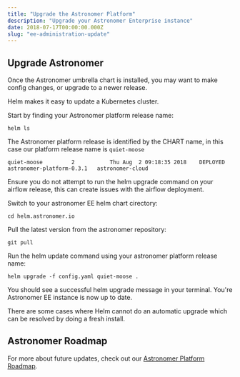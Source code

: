 ```yaml
---
title: "Upgrade the Astronomer Platform"
description: "Upgrade your Astronomer Enterprise instance"
date: 2018-07-17T00:00:00.000Z
slug: "ee-administration-update"
---
```


## Upgrade Astronomer

Once the Astronomer umbrella chart is installed, you may want to make config changes, or upgrade to a newer release.

Helm makes it easy to update a Kubernetes cluster.

Start by finding your Astronomer platform release name:

```
helm ls
```

The Astronomer platform release is identified by the CHART name, in this case our platform release name is `quiet-moose`

```
quiet-moose        	2       	Thu Aug  2 09:18:35 2018	DEPLOYED	astronomer-platform-0.3.1	astronomer-cloud
```

Ensure you do not attempt to run the helm upgrade command on your airflow release, this can create issues with the airflow deployment.

Switch to your astronomer EE helm chart cirectory:

```
cd helm.astronomer.io
```

Pull the latest version from the astronomer repository:

```
git pull
```

Run the helm update command using your astronomer platform release name:

```
helm upgrade -f config.yaml quiet-moose .
```

You should see a successful helm upgrade message in your terminal. You're Astronomer EE instance is now up to date.

There are some cases where Helm cannot do an automatic upgrade which can be resolved by doing a fresh install.

## Astronomer Roadmap

For more about future updates, check out our [Astronomer Platform Roadmap](https://www.astronomer.io/docs/roadmap/).
